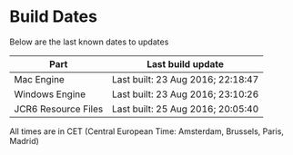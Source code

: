 # Build Dates

Below are the last known dates to updates

Part | Last build update
-----|-----
Mac Engine | Last built: 23 Aug 2016; 22:18:47
Windows Engine | Last built: 23 Aug 2016; 23:10:26
JCR6 Resource Files | Last built: 25 Aug 2016; 20:05:40
All times are in CET (Central European Time: Amsterdam, Brussels, Paris, Madrid)



